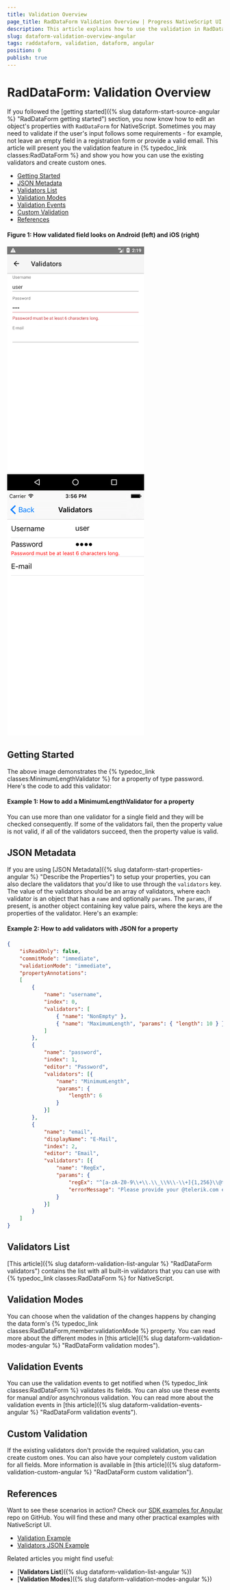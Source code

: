```yaml
---
title: Validation Overview
page_title: RadDataForm Validation Overview | Progress NativeScript UI Documentation
description: This article explains how to use the validation in RadDataForm for NativeScript.
slug: dataform-validation-overview-angular
tags: raddataform, validation, dataform, angular
position: 0
publish: true
---
```


# RadDataForm: Validation Overview

If you followed the [getting started]({% slug dataform-start-source-angular %} "RadDataForm getting started") section, you now know how to edit an object's properties with `RadDataForm` for NativeScript. Sometimes you may need to validate if the user's input follows some requirements - for example, not leave an empty field in a registration form or provide a valid email. This article will present you the validation feature in {% typedoc_link classes:RadDataForm %} and show you how you can use the existing validators and create custom ones.

* [Getting Started](#getting-started)
* [JSON Metadata](#json-metadata)
* [Validators List](#validators-list)
* [Validation Modes](#validation-modes)
* [Validation Events](#validation-events)
* [Custom Validation](#custom-validation)
* [References](#references)

#### Figure 1: How validated field looks on Android (left) and iOS (right)

![NativeScriptUI-DataForm-Validation-Android](../../../img/ns_ui/dataform-validation-overview-android.png "Validation in DataForm in Android") ![NativeScriptUI-DataForm-Validation-iOS](../../../img/ns_ui/dataform-validation-overview-ios.png "Validation in DataForm in iOS")

## Getting Started

The above image demonstrates the {% typedoc_link classes:MinimumLengthValidator %} for a property of type password. Here's the code to add this validator:

#### Example 1: How to add a MinimumLengthValidator for a property

<snippet id='dataform-validation-html'/>

You can use more than one validator for a single field and they will be checked consequently. If some of the validators fail, then the property value is not valid, if all of the validators succeed, then the property value is valid.

## JSON Metadata

If you are using [JSON Metadata]({% slug dataform-start-properties-angular %} "Describe the Properties") to setup your properties, you can also declare the validators that you'd like to use through the `validators` key. The value of the validators should be an array of validators, where each validator is an object that has a `name` and optionally `params`. The `params`, if present, is another object containing key value pairs, where the keys are the properties of the validator. Here's an example:

#### Example 2: How to add validators with JSON for a property

```JSON
{
    "isReadOnly": false,
    "commitMode": "immediate",
    "validationMode": "immediate",
    "propertyAnnotations":
    [
        {
            "name": "username",
            "index": 0,
            "validators": [
                { "name": "NonEmpty" }, 
                { "name": "MaximumLength", "params": { "length": 10 } }
            ]
        },
        {
            "name": "password",
            "index": 1,
            "editor": "Password",
            "validators": [{
                "name": "MinimumLength",
                "params": {
                    "length": 6
                }
            }]
        },
        {
            "name": "email",
            "displayName": "E-Mail",
            "index": 2,
            "editor": "Email",
            "validators": [{
                "name": "RegEx",
                "params": {
                    "regEx": "^[a-zA-Z0-9\\+\\.\\_\\%\\-\\+]{1,256}\\@telerik.com$",
                    "errorMessage": "Please provide your @telerik.com email."
                }
            }]
        }
    ]
}
```

## Validators List

[This article]({% slug dataform-validation-list-angular %} "RadDataForm validators") contains the list with all built-in validators that you can use with {% typedoc_link classes:RadDataForm %} for NativeScript.

## Validation Modes

You can choose when the validation of the changes happens by changing the data form's {% typedoc_link classes:RadDataForm,member:validationMode %} property. You can read more about the different modes in [this article]({% slug dataform-validation-modes-angular %} "RadDataForm validation modes").

## Validation Events

You can use the validation events to get notified when {% typedoc_link classes:RadDataForm %} validates its fields. You can also use these events for manual and/or asynchronous validation. You can read more about the validation events in [this article]({% slug dataform-validation-events-angular %} "RadDataForm validation events").

## Custom Validation

If the existing validators don't provide the required validation, you can create custom ones. You can also have your completely custom validation for all fields. More information is available in [this article]({% slug dataform-validation-custom-angular %} "RadDataForm custom validation").

## References

Want to see these scenarios in action?
Check our [SDK examples for Angular](https://github.com/telerik/nativescript-ui-samples-angular) repo on GitHub. You will find these and many other practical examples with NativeScript UI.

* [Validation Example](https://github.com/telerik/nativescript-ui-samples-angular/tree/master/dataform/app/examples/validation)
* [Validators JSON Example](https://github.com/telerik/nativescript-ui-samples-angular/tree/master/dataform/app/examples/validation/metadata)

Related articles you might find useful:

* [**Validators List**]({% slug dataform-validation-list-angular %})
* [**Validation Modes**]({% slug dataform-validation-modes-angular %})
